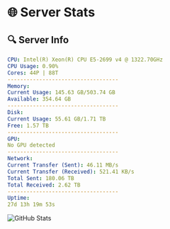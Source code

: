 # 🌐 Server Stats
## 🔍 Server Info
```yaml
CPU: Intel(R) Xeon(R) CPU E5-2699 v4 @ 1322.70GHz
CPU Usage: 0.90%
Cores: 44P | 88T
-----------------------------------
Memory:
Current Usage: 145.63 GB/503.74 GB
Available: 354.64 GB
-----------------------------------
Disk:
Current Usage: 55.61 GB/1.71 TB
Free: 1.57 TB
-----------------------------------
GPU:
No GPU detected
-----------------------------------
Network:
Current Transfer (Sent): 46.11 MB/s
Current Transfer (Received): 521.41 KB/s
Total Sent: 180.06 TB
Total Received: 2.62 TB
-----------------------------------
Uptime:
27d 13h 19m 53s
```
![GitHub Stats](https://img.shields.io/badge/Updated-2025-03-07_12:03:11-blue)